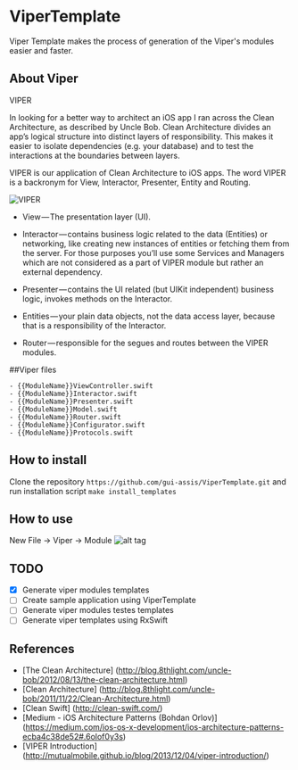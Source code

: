 # ViperTemplate
Viper Template makes the process of generation of the Viper's modules easier and faster.

## About Viper

VIPER

In looking for a better way to architect an iOS app I ran across the Clean Architecture, as described by Uncle Bob. Clean Architecture divides an app’s logical structure into distinct layers of responsibility. This makes it easier to isolate dependencies (e.g. your database) and to test the interactions at the boundaries between layers.

VIPER is our application of Clean Architecture to iOS apps. The word VIPER is a backronym for View, Interactor, Presenter, Entity and Routing.

![VIPER](https://cdn-images-2.medium.com/max/800/1*0pN3BNTXfwKbf08lhwutag.png)

 - View — The presentation layer (UI).

 - Interactor — contains business logic related to the data (Entities) or networking, like creating new instances of entities or fetching them from the server. For those purposes you’ll use some Services and Managers which are not considered as a part of VIPER module but rather an external dependency.

 - Presenter — contains the UI related (but UIKit independent) business logic, invokes methods on the Interactor.

 - Entities — your plain data objects, not the data access layer, because that is a responsibility of the Interactor.

 - Router — responsible for the segues and routes between the VIPER modules.

##Viper files
```
- {{ModuleName}}ViewController.swift
- {{ModuleName}}Interactor.swift
- {{ModuleName}}Presenter.swift
- {{ModuleName}}Model.swift
- {{ModuleName}}Router.swift
- {{ModuleName}}Configurator.swift
- {{ModuleName}}Protocols.swift  
```

## How to install
Clone the repository `https://github.com/gui-assis/ViperTemplate.git` and run installation script `make install_templates`

## How to use
New File -> Viper -> Module
![alt tag](https://cloud.githubusercontent.com/assets/6922756/15790532/2c4cf58c-29a8-11e6-896b-0325c5559d79.png)

## TODO
- [x] Generate viper modules templates
- [ ] Create sample application using ViperTemplate
- [ ] Generate viper modules testes templates
- [ ] Generate viper templates using RxSwift

## References
 - [The Clean Architecture] (http://blog.8thlight.com/uncle-bob/2012/08/13/the-clean-architecture.html)
 - [Clean Architecture] (http://blog.8thlight.com/uncle-bob/2011/11/22/Clean-Architecture.html)
 - [Clean Swift] (http://clean-swift.com/)
 - [Medium - iOS Architecture Patterns (Bohdan Orlov)] (https://medium.com/ios-os-x-development/ios-architecture-patterns-ecba4c38de52#.6olof0y3s)
 - [VIPER Introduction] (http://mutualmobile.github.io/blog/2013/12/04/viper-introduction/)

